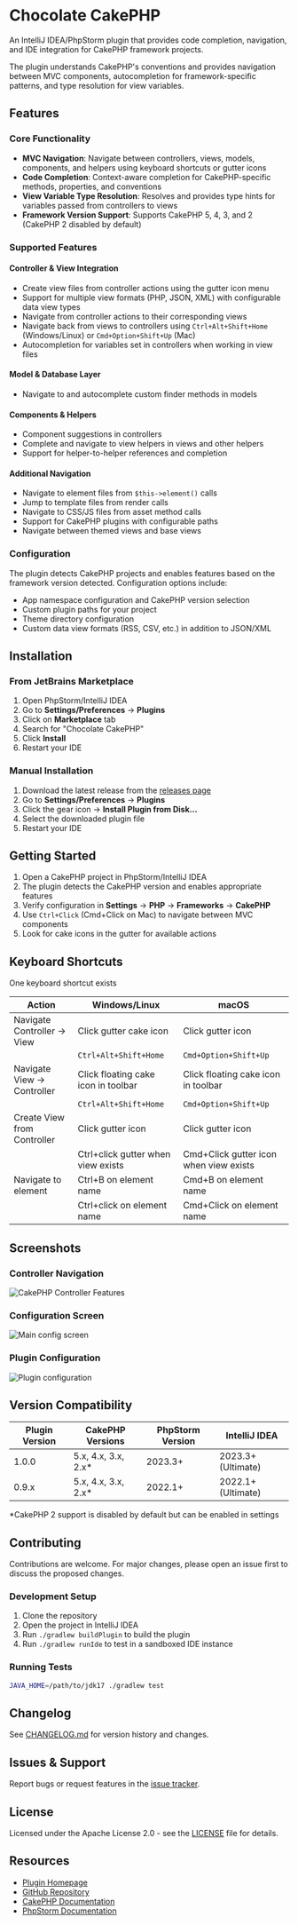 # Chocolate CakePHP

<!-- Plugin description -->
An IntelliJ IDEA/PhpStorm plugin that provides code completion, navigation, and IDE integration for CakePHP framework projects.

The plugin understands CakePHP's conventions and provides navigation between MVC components, autocompletion for framework-specific patterns, and type resolution for view variables.
<!-- Plugin description end -->

## Features

### Core Functionality

- **MVC Navigation**: Navigate between controllers, views, models, components, and helpers using keyboard shortcuts or gutter icons
- **Code Completion**: Context-aware completion for CakePHP-specific methods, properties, and conventions
- **View Variable Type Resolution**: Resolves and provides type hints for variables passed from controllers to views
- **Framework Version Support**: Supports CakePHP 5, 4, 3, and 2 (CakePHP 2 disabled by default)

### Supported Features

#### Controller & View Integration
- Create view files from controller actions using the gutter icon menu
- Support for multiple view formats (PHP, JSON, XML) with configurable data view types
- Navigate from controller actions to their corresponding views
- Navigate back from views to controllers using `Ctrl+Alt+Shift+Home` (Windows/Linux) or `Cmd+Option+Shift+Up` (Mac)
- Autocompletion for variables set in controllers when working in view files

#### Model & Database Layer
- Navigate to and autocomplete custom finder methods in models

#### Components & Helpers
- Component suggestions in controllers
- Complete and navigate to view helpers in views and other helpers
- Support for helper-to-helper references and completion

#### Additional Navigation
- Navigate to element files from `$this->element()` calls
- Jump to template files from render calls
- Navigate to CSS/JS files from asset method calls
- Support for CakePHP plugins with configurable paths
- Navigate between themed views and base views

### Configuration

The plugin detects CakePHP projects and enables features based on the framework version detected. Configuration options include:

- App namespace configuration and CakePHP version selection
- Custom plugin paths for your project
- Theme directory configuration
- Custom data view formats (RSS, CSV, etc.) in addition to JSON/XML

## Installation

### From JetBrains Marketplace

1. Open PhpStorm/IntelliJ IDEA
2. Go to **Settings/Preferences** → **Plugins**
3. Click on **Marketplace** tab
4. Search for "Chocolate CakePHP"
5. Click **Install**
6. Restart your IDE

### Manual Installation

1. Download the latest release from the [releases page](https://github.com/dmeybohm/chocolate-cakephp/releases)
2. Go to **Settings/Preferences** → **Plugins**
3. Click the gear icon → **Install Plugin from Disk...**
4. Select the downloaded plugin file
5. Restart your IDE

## Getting Started

1. Open a CakePHP project in PhpStorm/IntelliJ IDEA
2. The plugin detects the CakePHP version and enables appropriate features
3. Verify configuration in **Settings** → **PHP** → **Frameworks** → **CakePHP**
4. Use `Ctrl+Click` (Cmd+Click on Mac) to navigate between MVC components
5. Look for cake icons in the gutter for available actions

## Keyboard Shortcuts

One keyboard shortcut exists 

| Action                      | Windows/Linux                       | macOS                                  |
|-----------------------------|-------------------------------------|----------------------------------------|
| Navigate Controller → View  | Click gutter cake icon              | Click gutter icon                      |
|                             | `Ctrl+Alt+Shift+Home`               | `Cmd+Option+Shift+Up`                  |
| Navigate View → Controller  | Click floating cake icon in toolbar | Click floating cake icon in toolbar    |
|                             | `Ctrl+Alt+Shift+Home`               | `Cmd+Option+Shift+Up`                  |
| Create View from Controller | Click gutter icon                   | Click gutter icon                      |
|                             | Ctrl+click gutter when view exists  | Cmd+Click gutter icon when view exists |
| Navigate to element         | Ctrl+B on element name              | Cmd+B on element name                  |
|                             | Ctrl+click on element name          | Cmd+Click on element name              |

## Screenshots

### Controller Navigation
![CakePHP Controller Features](https://github.com/dmeybohm/chocolate-cakephp/blob/main/screenshots/cake3-controller.gif?raw=true)

### Configuration Screen
![Main config screen](https://github.com/dmeybohm/chocolate-cakephp/blob/main/screenshots/main-preferences.gif?raw=true)

### Plugin Configuration
![Plugin configuration](https://github.com/dmeybohm/chocolate-cakephp/blob/main/screenshots/plugin-preferences.gif?raw=true)

## Version Compatibility

| Plugin Version | CakePHP Versions | PhpStorm Version | IntelliJ IDEA |
|---------------|------------------|------------------|---------------|
| 1.0.0 | 5.x, 4.x, 3.x, 2.x* | 2023.3+ | 2023.3+ (Ultimate) |
| 0.9.x | 5.x, 4.x, 3.x, 2.x* | 2022.1+ | 2022.1+ (Ultimate) |

*CakePHP 2 support is disabled by default but can be enabled in settings

## Contributing

Contributions are welcome. For major changes, please open an issue first to discuss the proposed changes.

### Development Setup

1. Clone the repository
2. Open the project in IntelliJ IDEA
3. Run `./gradlew buildPlugin` to build the plugin
4. Run `./gradlew runIde` to test in a sandboxed IDE instance

### Running Tests

```bash
JAVA_HOME=/path/to/jdk17 ./gradlew test
```

## Changelog

See [CHANGELOG.md](CHANGELOG.md) for version history and changes.

## Issues & Support

Report bugs or request features in the [issue tracker](https://github.com/dmeybohm/chocolate-cakephp/issues).

## License

Licensed under the Apache License 2.0 - see the [LICENSE](LICENSE) file for details.

## Resources

- [Plugin Homepage](https://plugins.jetbrains.com/plugin/18065-chocolate-cakephp)
- [GitHub Repository](https://github.com/dmeybohm/chocolate-cakephp)
- [CakePHP Documentation](https://book.cakephp.org/)
- [PhpStorm Documentation](https://www.jetbrains.com/phpstorm/documentation/)

